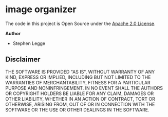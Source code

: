 # image organizer

The code in this project is Open Source under the [Apache 2.0 License][].

  [Apache 2.0 License]: http://www.apache.org/licenses/LICENSE-2.0.html


**Author** 

* Stephen Legge


## Disclaimer

THE SOFTWARE IS PROVIDED "AS IS", WITHOUT WARRANTY OF ANY KIND, EXPRESS OR IMPLIED, INCLUDING BUT NOT LIMITED TO THE WARRANTIES OF MERCHANTABILITY, FITNESS FOR A PARTICULAR PURPOSE AND NONINFRINGEMENT. IN NO EVENT SHALL THE AUTHORS OR COPYRIGHT HOLDERS BE LIABLE FOR ANY CLAIM, DAMAGES OR OTHER LIABILITY, WHETHER IN AN ACTION OF CONTRACT, TORT OR OTHERWISE, ARISING FROM, OUT OF OR IN CONNECTION WITH THE SOFTWARE OR THE USE OR OTHER DEALINGS IN THE SOFTWARE.
